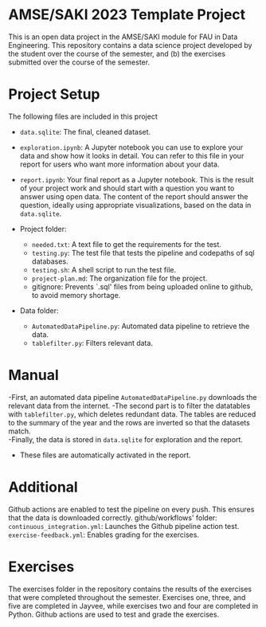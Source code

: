 # AMSE/SAKI 2023 Template Project
This is an open data project in the AMSE/SAKI module for FAU in Data Engineering.
This repository contains a data science project developed by the student over the course of the semester, and (b) the exercises submitted over the course of the semester.


# Project Setup
The following files are included in this project

- `data.sqlite`: The final, cleaned dataset. 

- `exploration.ipynb`: A Jupyter notebook you can use to explore your data and show how it looks in detail. You can refer to this file in your report for users who want more information about your data.

- `report.ipynb`: Your final report as a Jupyter notebook. This is the result of your project work and should start with a question you want to answer using open data. The content of the report should answer the question, ideally using appropriate visualizations, based on the data in `data.sqlite`.

- Project folder:

	
	- `needed.txt`: A text file to get the requirements for the test.
	- `testing.py`: The test file that tests the pipeline and codepaths of sql databases.
	- `testing.sh`: A shell script to run the test file.
	- `project-plan.md`: The organization file for the project.
	- gitignore: Prevents `.sql' files from being uploaded online to github, to avoid memory shortage.

- Data folder:
	- `AutomatedDataPipeline.py`: Automated data pipeline to retrieve the data.
	- `tablefilter.py`: Filters relevant data.

# Manual

-First, an automated data pipeline `AutomatedDataPipeline.py` downloads the relevant data from the internet. 
-The second part is to filter the datatables with `tablefilter.py`, which deletes redundant data. The tables are reduced to the summary of the year and the rows are inverted so that the datasets match.  
-Finally, the data is stored in `data.sqlite` for exploration and the report.
- These files are automatically activated in the report.

# Additional
Github actions are enabled to test the pipeline on every push. This ensures that the data is downloaded correctly.
github/workflows' folder:
`continuous_integration.yml`: Launches the Github pipeline action test.
`exercise-feedback.yml`: Enables grading for the exercises.

# Exercises
The exercises folder in the repository contains the results of the exercises that were completed throughout the semester. Exercises one, three, and five are completed in Jayvee, while exercises two and four are completed in Python. Github actions are used to test and grade the exercises.

